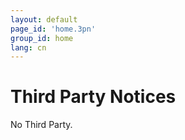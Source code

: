 ```yaml
---
layout: default
page_id: 'home.3pn'
group_id: home
lang: cn
---
```

# Third Party Notices

  No Third Party.